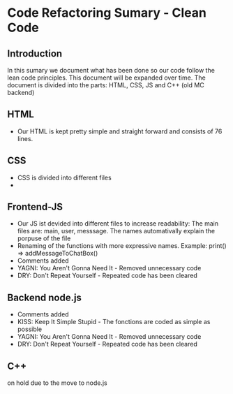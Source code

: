# Code Refactoring Sumary - Clean Code

## Introduction
In this sumary we document what has been done so our code follow the lean code principles. This document will be expanded over time. 
The document is divided into the parts: HTML, CSS, JS and C++ (old MC backend)

## HTML
- Our HTML is kept pretty simple and straight forward and consists of 76 lines. 
## CSS
- CSS is divided into different files
-
## Frontend-JS
- Our JS ist devided into different files to increase readability: The main files are: main, user, messsage. The names automativally explain the porpuse of the file
- Renaming of the functions with more expressive names. Example: print() => addMessageToChatBox()
- Comments added
- YAGNI: You Aren't Gonna Need It - Removed unnecessary code 
- DRY: Don't Repeat Yourself - Repeated code has been cleared
## Backend node.js
- Comments added
- KISS: Keep It Simple Stupid - The fonctions are coded as simple as possible  
- YAGNI: You Aren't Gonna Need It - Removed unnecessary code 
- DRY: Don't Repeat Yourself - Repeated code has been cleared
## C++
on hold due to the move to node.js
